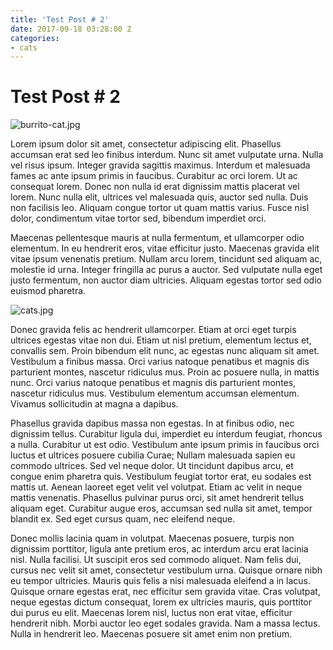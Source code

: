 ```yaml
---
title: 'Test Post # 2'
date: 2017-09-18 03:28:00 Z
categories:
- cats
---
```


# Test Post # 2

![burrito-cat.jpg](/uploads/burrito-cat.jpg)

Lorem ipsum dolor sit amet, consectetur adipiscing elit. Phasellus accumsan erat sed leo finibus interdum. Nunc sit amet vulputate urna. Nulla vel risus ipsum. Integer gravida sagittis maximus. Interdum et malesuada fames ac ante ipsum primis in faucibus. Curabitur ac orci lorem. Ut ac consequat lorem. Donec non nulla id erat dignissim mattis placerat vel lorem. Nunc nulla elit, ultrices vel malesuada quis, auctor sed nulla. Duis non facilisis leo. Aliquam congue tortor ut quam mattis varius. Fusce nisl dolor, condimentum vitae tortor sed, bibendum imperdiet orci.

Maecenas pellentesque mauris at nulla fermentum, et ullamcorper odio elementum. In eu hendrerit eros, vitae efficitur justo. Maecenas gravida elit vitae ipsum venenatis pretium. Nullam arcu lorem, tincidunt sed aliquam ac, molestie id urna. Integer fringilla ac purus a auctor. Sed vulputate nulla eget justo fermentum, non auctor diam ultricies. Aliquam egestas tortor sed odio euismod pharetra.

![cats.jpg](/uploads/cats.jpg)

Donec gravida felis ac hendrerit ullamcorper. Etiam at orci eget turpis ultrices egestas vitae non dui. Etiam ut nisl pretium, elementum lectus et, convallis sem. Proin bibendum elit nunc, ac egestas nunc aliquam sit amet. Vestibulum a finibus massa. Orci varius natoque penatibus et magnis dis parturient montes, nascetur ridiculus mus. Proin ac posuere nulla, in mattis nunc. Orci varius natoque penatibus et magnis dis parturient montes, nascetur ridiculus mus. Vestibulum elementum accumsan elementum. Vivamus sollicitudin at magna a dapibus.

Phasellus gravida dapibus massa non egestas. In at finibus odio, nec dignissim tellus. Curabitur ligula dui, imperdiet eu interdum feugiat, rhoncus a nulla. Curabitur ut est odio. Vestibulum ante ipsum primis in faucibus orci luctus et ultrices posuere cubilia Curae; Nullam malesuada sapien eu commodo ultrices. Sed vel neque dolor. Ut tincidunt dapibus arcu, et congue enim pharetra quis. Vestibulum feugiat tortor erat, eu sodales est mattis ut. Aenean laoreet eget velit vel volutpat. Etiam ac velit in neque mattis venenatis. Phasellus pulvinar purus orci, sit amet hendrerit tellus aliquam eget. Curabitur augue eros, accumsan sed nulla sit amet, tempor blandit ex. Sed eget cursus quam, nec eleifend neque.

Donec mollis lacinia quam in volutpat. Maecenas posuere, turpis non dignissim porttitor, ligula ante pretium eros, ac interdum arcu erat lacinia nisl. Nulla facilisi. Ut suscipit eros sed commodo aliquet. Nam felis dui, cursus nec velit sit amet, consectetur vestibulum urna. Quisque ornare nibh eu tempor ultricies. Mauris quis felis a nisi malesuada eleifend a in lacus. Quisque ornare egestas erat, nec efficitur sem gravida vitae. Cras volutpat, neque egestas dictum consequat, lorem ex ultricies mauris, quis porttitor dui purus eu elit. Maecenas lorem nisl, luctus non erat vitae, efficitur hendrerit nibh. Morbi auctor leo eget sodales gravida. Nam a massa lectus. Nulla in hendrerit leo. Maecenas posuere sit amet enim non pretium.